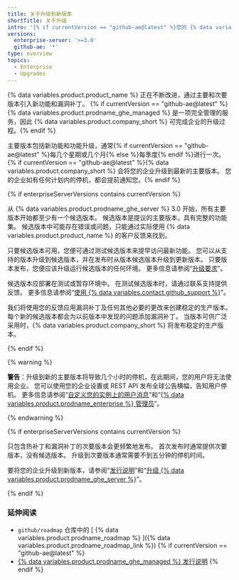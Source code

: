 ```yaml
---
title: 关于升级到新版本
shortTitle: 关于升级
intro: '{% if currentVersion == "github-ae@latest" %}您的 {% data variables.product.product_name %} 企业定期由 {% data variables.product.company_short %} 使用最新功能和漏洞补丁更新。{% else %}您可以通过将企业升级到新版本以获得 {% data variables.product.product_name %} 的新功能和漏洞补丁。{% endif %}'
versions:
  enterprise-server: '>=3.0'
  github-ae: '*'
type: overview
topics:
  - Enterprise
  - Upgrades
---
```


{% data variables.product.product_name %} 正在不断改进，通过主要和次要版本引入新功能和漏洞补丁。 {% if currentVersion == "github-ae@latest" %}{% data variables.product.prodname_ghe_managed %} 是一项完全管理的服务，因此 {% data variables.product.company_short %} 可完成企业的升级过程。{% endif %}

主要版本包括新功能和功能升级，通常{% if currentVersion == "github-ae@latest" %}每几个星期或几个月{% else %}每季度{% endif %}进行一次。 {% if currentVersion == "github-ae@latest" %}{% data variables.product.company_short %} 会将您的企业升级到最新的主要版本。 您的企业如有任何计划内的停机，都会提前通知您。{% endif %}

{% if enterpriseServerVersions contains currentVersion %}

从 {% data variables.product.prodname_ghe_server %} 3.0 开始，所有主要版本开始都至少有一个候选版本。 候选版本是提议的主要版本，具有完整的功能集。 候选版本中可能存在错误或问题，只能通过实际使用 {% data variables.product.product_name %} 的客户反馈来找到。

只要候选版本可用，您便可通过测试候选版本来提早访问最新功能。 您可以从支持的版本升级到候选版本，并在发布时从版本候选版本升级到更新版本。 只要版本发布，您便应该升级运行候选版本的任何环境。 更多信息请参阅“[升级要求](/admin/enterprise-management/upgrade-requirements)”。

候选版本应部署在测试或暂存环境中。 在测试候选版本时，请通过联系支持提供反馈。 更多信息请参阅“[使用 {% data variables.contact.github_support %}](/admin/enterprise-support)”。

我们将使用您的反馈应用漏洞补丁及任何其他必要的更改来创建稳定的生产版本。 每个新的候选版本都会为以前版本中发现的问题添加漏洞补丁。 当版本可供广泛采用时，{% data variables.product.company_short %} 将发布稳定的生产版本。

{% endif %}

{% warning %}

**警告**：升级到新的主要版本将导致几个小时的停机，在此期间，您的用户将无法使用企业。 您可以使用您的企业设置或 REST API 发布全球公告横幅，告知用户停机。 更多信息请参阅“[自定义您的实例上的用户消息](/admin/user-management/customizing-user-messages-on-your-instance#creating-a-global-announcement-banner)”和“[{% data variables.product.prodname_enterprise %} 管理员](/rest/reference/enterprise-admin#announcements)”。

{% endwarning %}

{% if enterpriseServerVersions contains currentVersion %}

只包含热补丁和漏洞补丁的次要版本会更频繁地发布。 首次发布时通常提供次要版本，没有候选版本。 升级到次要版本通常需要不到五分钟的停机时间。

要将您的企业升级到新版本，请参阅“[发行说明](/enterprise-server/admin/release-notes)”和“[升级 {% data variables.product.prodname_ghe_server %}](/admin/enterprise-management/upgrading-github-enterprise-server)”。

{% endif %}

### 延伸阅读

- `github/roadmap` 仓库中的 [ {% data variables.product.prodname_roadmap %} ]({% data variables.product.prodname_roadmap_link %})
{% if currentVersion == "github-ae@latest" %}
- [ {% data variables.product.prodname_ghe_managed %} 发行说明](/admin/overview/github-ae-release-notes)
{% endif %}
